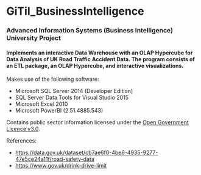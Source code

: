 # GiTil_BusinessIntelligence
### Advanced Information Systems (Business Intelligence) University Project

#### Implements an interactive Data Warehouse with an OLAP Hypercube for Data Analysis of UK Road Traffic Accident Data. The program consists of an ETL package, an OLAP Hypercube, and interactive visualizations.

Makes use of the following software:

 * Microsoft SQL Server 2014 (Developer Edition)  
 * SQL Server Data Tools for Visual Studio 2015  
 * Microsoft Excel 2010  
 * Microsoft PowerBI (2.51.4885.543)  

Contains public sector information licensed under the [Open Government Licence v3.0](http://www.nationalarchives.gov.uk/doc/open-government-licence/version/3/).

References:  
 * https://data.gov.uk/dataset/cb7ae6f0-4be6-4935-9277-47e5ce24a11f/road-safety-data  
 * https://www.gov.uk/drink-drive-limit
